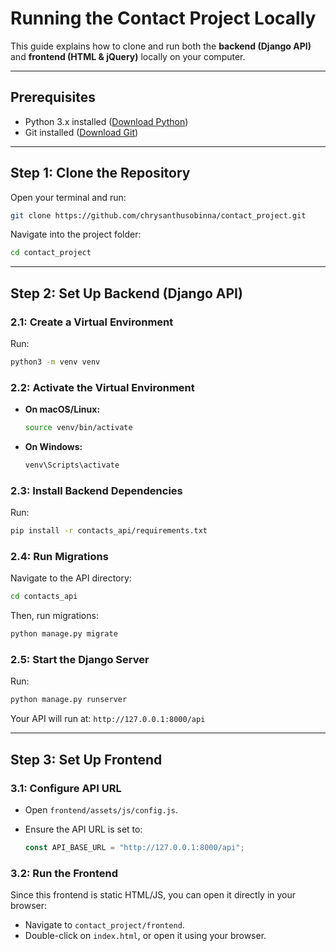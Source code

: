 # Running the Contact Project Locally

This guide explains how to clone and run both the **backend (Django API)** and **frontend (HTML & jQuery)** locally on your computer.

---

## Prerequisites

- Python 3.x installed ([Download Python](https://www.python.org/downloads/))
- Git installed ([Download Git](https://git-scm.com/downloads))

---

## Step 1: Clone the Repository

Open your terminal and run:

```bash
git clone https://github.com/chrysanthusobinna/contact_project.git
```

Navigate into the project folder:

```bash
cd contact_project
```

---

## Step 2: Set Up Backend (Django API)

### 2.1: Create a Virtual Environment

Run:

```bash
python3 -m venv venv
```

### 2.2: Activate the Virtual Environment

- **On macOS/Linux:**

  ```bash
  source venv/bin/activate
  ```

- **On Windows:**

  ```bash
  venv\Scripts\activate
  ```

### 2.3: Install Backend Dependencies

Run:

```bash
pip install -r contacts_api/requirements.txt
```

### 2.4: Run Migrations

Navigate to the API directory:

```bash
cd contacts_api
```

Then, run migrations:

```bash
python manage.py migrate
```

### 2.5: Start the Django Server

Run:

```bash
python manage.py runserver
```

Your API will run at: `http://127.0.0.1:8000/api`

---

## Step 3: Set Up Frontend

### 3.1: Configure API URL

- Open `frontend/assets/js/config.js`.
- Ensure the API URL is set to:

  ```javascript
  const API_BASE_URL = "http://127.0.0.1:8000/api";
  ```

### 3.2: Run the Frontend

Since this frontend is static HTML/JS, you can open it directly in your browser:

- Navigate to `contact_project/frontend`.
- Double-click on `index.html`, or open it using your browser.

 